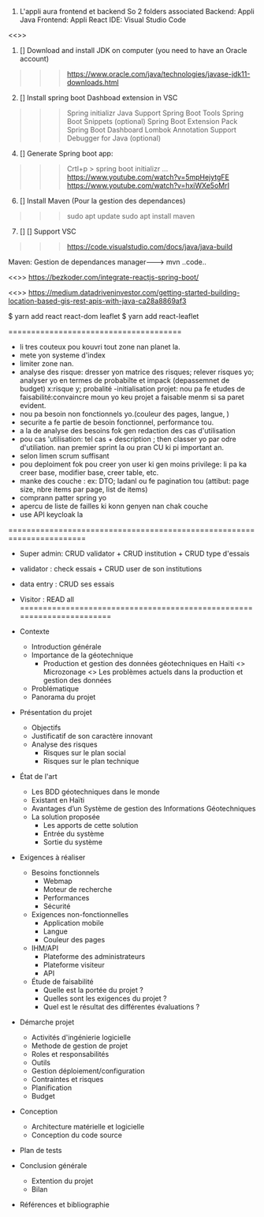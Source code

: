 1. L'appli aura frontend et backend
So 2 folders associated
Backend: Appli Java
Frontend: Appli React
IDE: Visual Studio Code



<<<BACKEND>>>
1.  [] Download and install JDK on computer (you need to have an Oracle account)
>>> https://www.oracle.com/java/technologies/javase-jdk11-downloads.html
2.  [] Install spring boot Dashboad extension in VSC
>>> Spring initializr Java Support
>>> Spring Boot Tools 
>>> Spring Boot Snippets (optional)
>>> Spring Boot Extension Pack
>>> Spring Boot Dashboard
>>> Lombok Annotation Support 
>>> Debugger for Java (optional)

4.  [] Generate Spring boot app:
>>> Crtl+p > spring boot initializr ...
>>>https://www.youtube.com/watch?v=5mpHejytgFE
https://www.youtube.com/watch?v=hxiWXe5oMrI
6.   [] Install Maven (Pour la gestion des dependances)
>>> sudo apt update
>>> sudo apt install maven
7. []  [] Support VSC
>>> https://code.visualstudio.com/docs/java/java-build

Maven: Gestion de dependances
manager---> mvn ..code..



<<<integration react spring boot >>>
https://bezkoder.com/integrate-reactjs-spring-boot/













<<<integration Map>>>
https://medium.datadriveninvestor.com/getting-started-building-location-based-gis-rest-apis-with-java-ca28a8869af3

$ yarn add react react-dom leaflet
$ yarn add react-leaflet




======================================
- li tres couteux pou kouvri tout zone nan planet la.
- mete yon systeme d'index 
- limiter zone nan.
- analyse des risque: dresser yon matrice des risques; relever risques yo; analyser yo en termes de probabilte et impack
(depassemnet de budget)
x:risque
y; probalité
-initialisation projet: nou pa fe etudes de faisabilité:convaincre moun yo keu projet a faisable menm si sa paret evident.
- nou pa besoin non fonctionnels yo.(couleur des pages, langue, )
- securite a fe partie de besoin fonctionnel, performance tou.
- a la de analyse des besoins fok gen redaction des cas d'utilisation
- pou cas 'utilisation: tel cas + description ; then classer yo par odre d'utiliation.
nan premier sprint la ou pran CU ki pi important an.
- selon limen scrum suffisant
- pou deploiment fok pou creer yon user ki gen moins privilege: li pa ka creer base, modifier base, creer table, etc.
- manke des couche : ex: DTO; ladanl ou fe pagination tou (attibut: page size, nbre items par page, list de items)
- comprann patter spring yo
- apercu de liste de failles ki konn genyen nan chak couche
- use API keycloak la

=======================================================================
- Super admin: CRUD validator + CRUD institution + CRUD type d'essais
- validator : check essais + CRUD user de son institutions
- data entry : CRUD ses essais
- Visitor : READ all
=======================================================================
- Contexte
    + Introduction générale
    + Importance de la géotechnique
        * Production et gestion des données géotechniques en Haïti
            <> Microzonage
            <> Les problèmes actuels dans la production et gestion des données
    + Problématique
    + Panorama du projet

- Présentation du projet
    + Objectifs 
    + Justificatif de son caractère innovant
    + Analyse des risques
        * Risques sur le plan social
        * Risques sur le plan technique

- État de l'art 
    + Les BDD géotechniques dans le monde
    + Existant en Haïti
    + Avantages d’un Système de gestion des Informations Géotechniques
    + La solution proposée
        * Les apports de cette solution    
        * Entrée du système
        * Sortie du système

- Exigences à réaliser
    + Besoins fonctionnels
        * Webmap
        * Moteur de recherche
        * Performances
        * Sécurité
    + Exigences non-fonctionnelles
        * Application mobile
        * Langue
        * Couleur des pages
    + IHM/API
        * Plateforme des administrateurs
        * Plateforme visiteur
        * API 
    + Étude de faisabilité
        * Quelle est la portée du projet ?
        * Quelles sont les exigences du projet ?
        * Quel est le résultat des différentes évaluations ?

- Démarche projet
    + Activités d'ingénierie logicielle
    + Methode de gestion de projet
    + Roles et responsabilités
    + Outils
    + Gestion déploiement/configuration
    + Contraintes et risques
    + Planification
    + Budget

- Conception
    + Architecture matérielle et logicielle
    + Conception du code source

- Plan de tests

- Conclusion générale
    + Extention du projet
    + Bilan

- Références et bibliographie